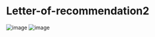 # Letter-of-recommendation2
![image](https://user-images.githubusercontent.com/85709710/209392857-e5fbe8c3-e551-43b1-94e9-c6a5881255cd.png)
![image](https://user-images.githubusercontent.com/85709710/209392874-dcaa05ea-197a-4519-8e68-83be41bb6669.png)

